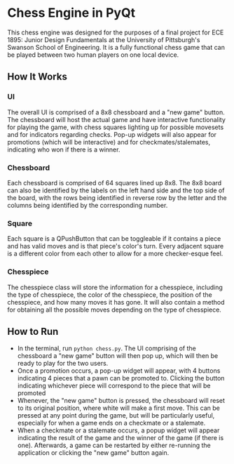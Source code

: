 # Chess Engine in PyQt
This chess engine was designed for the purposes of a final project for ECE 1895: Junior Design Fundamentals at the University of Pittsburgh's Swanson School of Engineering. It is a fully functional chess game that can be played between two human players on one local device.

## How It Works
### UI
The overall UI is comprised of a 8x8 chessboard and a "new game" button. The chessboard will host the actual game and have interactive functionality for playing the game, with chess squares lighting up for possible movesets and for indicators regarding checks. Pop-up widgets will also appear for promotions (which will be interactive) and for checkmates/stalemates, indicating who won if there is a winner.

### Chessboard
Each chessboard is comprised of 64 squares lined up 8x8. The 8x8 board can also be identified by the labels on the left hand side and the top side of the board, with the rows being identified in reverse row by the letter and the columns being identified by the corresponding number.

### Square
Each square is a QPushButton that can be toggleable if it contains a piece and has valid moves and is that piece's color's turn. Every adjacent square is a different color from each other to allow for a more checker-esque feel.

### Chesspiece
The chesspiece class will store the information for a chesspiece, including the type of chesspiece, the color of the chesspiece, the position of the chesspiece, and how many moves it has gone. It will also contain a method for obtaining all the possible moves depending on the type of chesspiece.

## How to Run
- In the terminal, run `python chess.py`. The UI comprising of the chessboard a "new game" button will then pop up, which will then be ready to play for the two users.
- Once a promotion occurs, a pop-up widget will appear, with 4 buttons indicating 4 pieces that a pawn can be promoted to. Clicking the button indicating whichever piece will correspond to the piece that will be promoted
- Whenever, the "new game" button is pressed, the chessboard will reset to its original position, where white will make a first move. This can be pressed at any point during the game, but will be particularly useful, especially for when a game ends on a checkmate or a stalemate.
- When a checkmate or a stalemate occurs, a popup widget will appear indicating the result of the game and the winner of the game (if there is one). Afterwards, a game can be restarted by either re-running the application or clicking the "new game" button again.